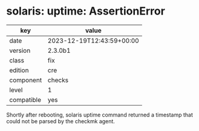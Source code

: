 [//]: # (werk v2)
# solaris: uptime: AssertionError

key        | value
---------- | ---
date       | 2023-12-19T12:43:59+00:00
version    | 2.3.0b1
class      | fix
edition    | cre
component  | checks
level      | 1
compatible | yes

Shortly after rebooting, solaris uptime command returned a timestamp that could
not be parsed by the checkmk agent.
